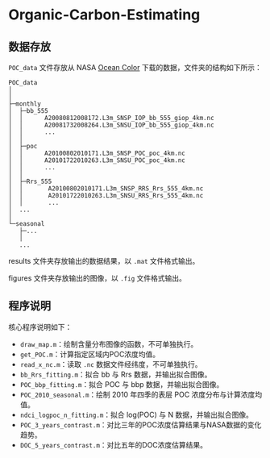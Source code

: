 # Organic-Carbon-Estimating

## 数据存放

`POC_data` 文件存放从 NASA [Ocean Color](https://oceancolor.gsfc.nasa.gov/) 下载的数据，文件夹的结构如下所示：

```
POC_data
│ 
│  
├─monthly
│  ├─bb_555
│  │      A20080812008172.L3m_SNSP_IOP_bb_555_giop_4km.nc
│  │      A20081732008264.L3m_SNSU_IOP_bb_555_giop_4km.nc
│  │      ...
│  │      
│  ├─poc
│  │      A20100802010171.L3m_SNSP_POC_poc_4km.nc
│  │      A20101722010263.L3m_SNSU_POC_poc_4km.nc
│  │      ...
│  │      
│  ├─Rrs_555
│  │       A20100802010171.L3m_SNSP_RRS_Rrs_555_4km.nc
│  │       A20101722010263.L3m_SNSU_RRS_Rrs_555_4km.nc
│  │       ...
│  ...
│          
└─seasonal
   ├─...
   │ 
   ...
```

results 文件夹存放输出的数据结果，以 `.mat` 文件格式输出。

figures 文件夹存放输出的图像，以 `.fig` 文件格式输出。

## 程序说明

核心程序说明如下：

+ `draw_map.m`：绘制含量分布图像的函数，不可单独执行。
+ `get_POC.m`：计算指定区域内POC浓度均值。
+ `read_x_nc.m`：读取 `.nc` 数据文件经纬度，不可单独执行。
+ `bb_Rrs_fitting.m`：拟合 bb 与 Rrs 数据，并输出拟合图像。
+ `POC_bbp_fitting.m`：拟合 POC 与 bbp 数据，并输出拟合图像。
+ `POC_2010_seasonal.m`：绘制 2010 年四季的表层 POC 浓度分布与计算浓度均值。
+ `ndci_logpoc_n_fitting.m`：拟合 log(POC) 与 N 数据，并输出拟合图像。
+ `POC_3_years_contrast.m`：对比三年的POC浓度估算结果与NASA数据的变化趋势。
+ `DOC_5_years_contrast.m`：对比五年的DOC浓度估算结果。